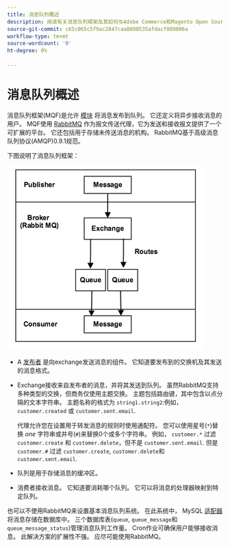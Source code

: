 ```yaml
---
title: 消息队列概述
description: 阅读有关消息队列框架及其如何与Adobe Commerce和Magento Open Source应用程序配合使用的信息。
source-git-commit: c65c065c5f9ac2847caa8898535afdacf089006a
workflow-type: tm+mt
source-wordcount: '0'
ht-degree: 0%

---
```



# 消息队列概述

消息队列框架(MQF)是允许 [模块](https://glossary.magento.com/module) 将消息发布到队列。 它还定义将异步接收消息的用户。 MQF使用 [RabbitMQ](https://www.rabbitmq.com) 作为报文传送代理，它为发送和接收报文提供了一个可扩展的平台。 它还包括用于存储未传送消息的机构。 RabbitMQ基于高级消息队列协议(AMQP)0.9.1规范。

下图说明了消息队列框架：

![消息队列框架](../../assets/configuration/mq-framework.png)

- A [发布者](https://glossary.magento.com/publisher-subscriber-pattern) 是向exchange发送消息的组件。 它知道要发布到的交换机及其发送的消息格式。

- Exchange接收来自发布者的消息，并将其发送到队列。 虽然RabbitMQ支持多种类型的交换，但商务仅使用主题交换。 主题包括路由键，其中包含以点分隔的文本字符串。 主题名称的格式为 `string1.string2`:例如， `customer.created` 或 `customer.sent.email`.

   代理允许您在设置用于转发消息的规则时使用通配符。 您可以使用星号(`*`)替换 _one_ 字符串或井号(`#`)来替换0个或多个字符串。 例如， `customer.*` 过滤 `customer.create` 和 `customer.delete`，但不是 `customer.sent.email`. 但是 `customer.#` 过滤 `customer.create`,  `customer.delete`和 `customer.sent.email`.

- 队列是用于存储消息的缓冲区。

- 消费者接收消息。 它知道要消耗哪个队列。 它可以将消息的处理器映射到特定队列。

也可以不使用RabbitMQ来设置基本消息队列系统。 在此系统中， MySQL [适配器](https://glossary.magento.com/adapter) 将消息存储在数据库中。 三个数据库表(`queue`, `queue_message`和 `queue_message_status`)管理消息队列工作量。 Cron作业可确保用户能够接收消息。 此解决方案的扩展性不强。 应尽可能使用RabbitMQ。
